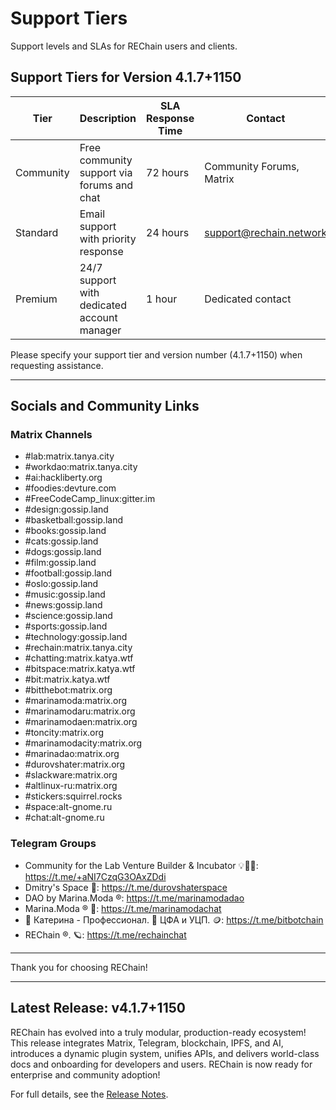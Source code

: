 # Support Tiers

Support levels and SLAs for REChain users and clients.

## Support Tiers for Version 4.1.7+1150

| Tier         | Description                                  | SLA Response Time | Contact                  |
|--------------|----------------------------------------------|-------------------|--------------------------|
| Community    | Free community support via forums and chat  | 72 hours          | Community Forums, Matrix |
| Standard     | Email support with priority response         | 24 hours          | support@rechain.network  |
| Premium      | 24/7 support with dedicated account manager  | 1 hour            | Dedicated contact        |

Please specify your support tier and version number (4.1.7+1150) when requesting assistance.

---

## Socials and Community Links

### Matrix Channels

- #lab:matrix.tanya.city
- #workdao:matrix.tanya.city
- #ai:hackliberty.org
- #foodies:devture.com
- #FreeCodeCamp_linux:gitter.im
- #design:gossip.land
- #basketball:gossip.land
- #books:gossip.land
- #cats:gossip.land
- #dogs:gossip.land
- #film:gossip.land
- #football:gossip.land
- #oslo:gossip.land
- #music:gossip.land
- #news:gossip.land
- #science:gossip.land
- #sports:gossip.land
- #technology:gossip.land
- #rechain:matrix.tanya.city
- #chatting:matrix.katya.wtf
- #bitspace:matrix.katya.wtf
- #bit:matrix.katya.wtf
- #bitthebot:matrix.org
- #marinamoda:matrix.org
- #marinamodaru:matrix.org
- #marinamodaen:matrix.org
- #toncity:matrix.org
- #marinamodacity:matrix.org
- #marinadao:matrix.org
- #durovshater:matrix.org
- #slackware:matrix.org
- #altlinux-ru:matrix.org
- #stickers:squirrel.rocks
- #space:alt-gnome.ru
- #chat:alt-gnome.ru

### Telegram Groups

- Community for the Lab Venture Builder & Incubator 💡👀💭: https://t.me/+aNI7CzqG3OAxZDdi
- Dmitry's Space 🤳: https://t.me/durovshaterspace
- DAO by Marina.Moda ®: https://t.me/marinamodadao
- Marina.Moda ® 💖: https://t.me/marinamodachat
- 🎨 Катерина - Профессионал. 🙆 ЦФА и УЦП. 🪙: https://t.me/bitbotchain
- REChain ®️. 🪐: https://t.me/rechainchat

---

Thank you for choosing REChain!

---

## Latest Release: v4.1.7+1150

REChain has evolved into a truly modular, production-ready ecosystem! This release integrates Matrix, Telegram, blockchain, IPFS, and AI, introduces a dynamic plugin system, unifies APIs, and delivers world-class docs and onboarding for developers and users. REChain is now ready for enterprise and community adoption!

For full details, see the [Release Notes](RELEASE_NOTES.md).
